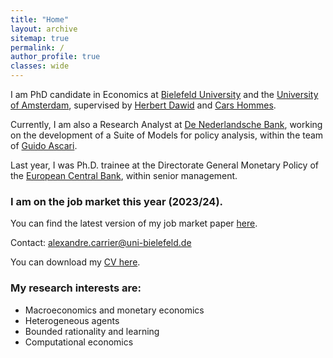 ```yaml
---
title: "Home"
layout: archive
sitemap: true
permalink: /
author_profile: true
classes: wide
---
```


<!-- <p style="text-align: justify">-->
I am PhD candidate in Economics at [Bielefeld University](https://www.uni-bielefeld.de) and the [University of Amsterdam](https://www.uva.nl/en), supervised by [Herbert Dawid](https://www.uni-bielefeld.de/fakultaeten/wirtschaftswissenschaften/lehrbereiche/etace/team/herbert-dawid/) and [Cars Hommes](https://www.uva.nl/en/profile/h/o/c.h.hommes/c.h.hommes.html). 

Currently, I am also a Research Analyst at [De Nederlandsche Bank](https://www.dnb.nl/en/), working on the development of a Suite of Models for policy analysis, within the team of [Guido Ascari](https://sites.google.com/site/guidoascari/home?authuser=0).

Last year, I was Ph.D. trainee at the Directorate General Monetary Policy of the [European Central Bank](https://www.ecb.europa.eu/home/html/index.en.html), within senior management.

<!--</p> -->

### I am on the job market this year (2023/24). 
You can find the latest version of my job market paper [here](/assets/Carrier_JMP_October_2023.pdf).




Contact: alexandre.carrier@uni-bielefeld.de

You can download my [CV here](/assets/CV_Alexandre_Carrier_Nov2023.pdf).

<!-- <p style="text-align: justify">
My research is driven towards characterizing, quantifying, and, ultimately, predicting natural phenomena by way of mathematical modelling.
Within this purview, numerical methods are indispensable.
Indeed, they <em>must</em> be used in order to make informed decisions and reach reliable conclusions when facing contemporary problems in science and engineering.
By employing mathematical tools from functional analysis, topology, differential geometry, and numerical linear algebra, the intent of my research is to develop the most accurate and practical numerical methods for modern scientific and engineering purposes.
</p> -->



### My research interests are:
- Macroeconomics and monetary economics
- Heterogeneous agents
- Bounded rationality and learning
- Computational economics
